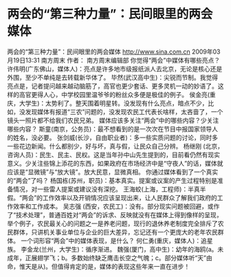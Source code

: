 # 两会的“第三种力量”：民间眼里的两会媒体

两会的“第三种力量”：民间眼里的两会媒体
http://www.sina.com.cn  2009年03月19日13:31  南方周末
作者： 南方周末编辑部
你觉得“两会”中媒体有哪些亮点？
许伟明(广东佛山，媒体人)：亮点是许多地市级报纸派人去北京，无论是核心还是外围，至少不单纯是去转载新华体了。
毕然(武汉高中生)：尖锐而节制。我觉得亮点是，记者提问越来越动脑筋了，高官也更少套话、更多灵机一动的妙语了。这样的高官更得人心，中学校园里温爷爷的粉丝众多便是极佳的例子。
侯金亮(重庆，大学生)：太势利了。整天围着明星转。没发现有什么亮点，暗点不少，比如，没发现媒体有报道“三农”问题的，没发现农民工代表长啥样，太吝啬了，一个镜头一照片都不给我们农民兄弟。
媒体应该多关注“两会”中的哪些内容？少关注哪些内容？
斯童(南京，公务员)：最不想看到的是一次次在节目中报国家领导人的姓名，没必要。
张剑威(长沙，自由职业者)：多一些实质问题的讨论，同时多一些花边新闻。什么都别少，好与坏，真与假，让民众自己分辨。
杨继刚 (北京，咨询人员)：民生、民主、民权。这是当年孙中山先生提到的，目前看仍然有现实意义。少关注些锦上添花的东西，如果政府在市场经济中是“守夜人”的话，媒体就应该是“显微镜”与“放大镜”。放大民意，显微真相。
你通过媒体看到了一个真实的“两会”了吗？
杨国栋(苏州，职员)：基本真实。提案或议案的产生过程特别是准备情况，对一些雷人提案或建议没有深挖。
王海蛟(上海，工程师)：半真半假。“两会”的工作效率以及开销情况应该呈现出来，让人民群众了解我们政府的工作效率和工作成本。
吴志强 (西安，农民工)：没有。部分现实问题被回避，或作了“技术处理”，普通百姓对“两会”的诉求、反映就没有在媒体上得到像样的呈现，举个例子，农民最关心的问题之一是养老问题，现行的退休养老制度完全排斥了农民群体，只讲机关事业单位与企业的巨大差异，忘记还有一个更庞大的老年农民群体。
一个词形容“两会”中的媒体表现，是什么？
何仁勇(重庆，媒体人)：追星族。
李金龙(兰州，大学生)：循序渐进。
魏强(厦门，高中生)：幼年的海鸥(a。未成年，正展翅学飞；b。多数始终缺乏鹰击长空之气魄；c。部分媒体听“天”由命，惟天是从)。但值得肯定的是，媒体的表现这些年来一直在进步！


